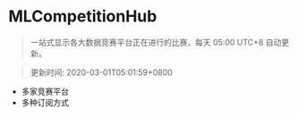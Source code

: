 # MLCompetitionHub

> 一站式显示各大数据竞赛平台正在进行的比赛，每天 05:00 UTC+8 自动更新。
  
> 更新时间: 2020-03-01T05:01:59+0800 

* 多家竞赛平台
* 多种订阅方式